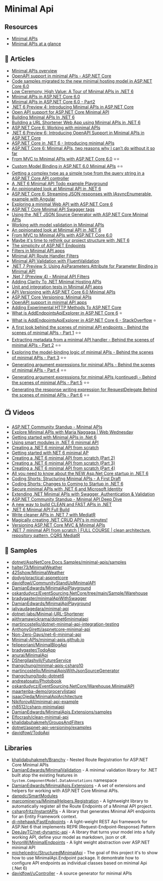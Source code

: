 # Minimal Api

## Resources
- [Minimal APIs](https://minimal-apis.github.io/)
- [Minimal APIs at a glance](https://gist.github.com/davidfowl/ff1addd02d239d2d26f4648a06158727)

## 📕 Articles
- [Minimal APIs overview](https://learn.microsoft.com/en-us/aspnet/core/fundamentals/minimal-apis)
- [OpenAPI support in minimal APIs - ASP.NET Core](https://learn.microsoft.com/en-us/aspnet/core/fundamentals/minimal-apis/openapi)
- [Code samples migrated to the new minimal hosting model in ASP.NET Core 6.0](https://docs.microsoft.com/en-us/aspnet/core/migration/50-to-60-samples)
- [Low Ceremony, High Value: A Tour of Minimal APIs in .NET 6](https://www.daveabrock.com/2021/06/09/low-ceremony-high-value-a-tour-of-minimal-apis-in-net-6/)
- [Minimal APIs in ASP.NET Core 6.0](https://dotnetthoughts.net/minimal-api-in-aspnet-core-mvc6/)
- [Minimal APIs in ASP.NET Core 6.0 - Part2](https://dotnetthoughts.net/minimal-api-in-aspnet-core-mvc6-part2/)
- [.NET 6 Preview 4: Introducing Minimal APIs in ASP.NET Core](https://jaliyaudagedara.blogspot.com/2021/06/net-6-preview-4-introducing-minimal.html)
- [Open API support for ASP.NET Core Minimal API](https://dotnetthoughts.net/openapi-support-for-aspnetcore-minimal-webapi/)
- [Building Minimal APIs In .NET 6](https://dotnetcoretutorials.com/2021/07/16/building-minimal-apis-in-net-6/)
- [Building a URL Shortener Web App using Minimal APIs in .NET 6](https://medium.com/geekculture/building-a-url-shortener-web-app-using-minimal-apis-in-net-6-99334ac6e98b)
- [ASP.NET Core 6: Working with minimal APIs](https://anthonygiretti.com/2021/08/12/asp-net-core-6-working-with-minimal-apis/)
- [.NET 6 Preview 6: Introducing OpenAPI Support in Minimal APIs in ASP.NET Core](https://jaliyaudagedara.blogspot.com/2021/07/net-6-preview-6-introducing-openapi.html)
- [ASP.NET Core in .NET 6 - Introducing minimal APIs](https://asp.net-hacker.rocks/2021/08/17/aspnetcore6-minimal-apis.html)
- [ASP.NET Core 6: Minimal APIs, two reasons why I can’t do without it so far](https://anthonygiretti.com/2021/08/27/asp-net-core-6-minimal-apis-two-reasons-why-i-cant-do-without-it-so-far/)
- [From MVC to Minimal APIs with ASP.NET Core 6.0](https://benfoster.io/blog/mvc-to-minimal-apis-aspnet-6/) ⭐⭐ 
- [Custom Model Binding in ASP.NET 6.0 Minimal APIs](https://benfoster.io/blog/minimal-apis-custom-model-binding-aspnet-6/) ⭐⭐
- [Getting a complex type as a simple type from the query string in a ASP.NET Core API controller](https://blog.codingmilitia.com/2022/01/03/getting-complex-type-as-simple-type-query-string-aspnet-core-api-controller/)
- [A .NET 6 Minimal API Todo example Playground](https://www.hanselman.com/blog/a-net-6-minimal-api-todo-example-playground)
- [An opinionated look at Minimal API in .NET 6](https://dev.to/nikiforovall/an-opinionated-look-at-minimal-api-in-net-6-33pd)
- [ASP.NET Core 6: Streaming JSON responses with IAsyncEnumerable, example with Angular](https://anthonygiretti.com/2021/09/22/asp-net-core-6-streaming-json-responses-with-iasyncenumerable-example-with-angular/)
- [Exploring a minimal Web API with ASP.NET Core 6](https://www.hanselman.com/blog/exploring-a-minimal-web-api-with-aspnet-core-6)
- [ASP.NET Core Minimal API Swagger tags](https://blog.burgyn.online/2021/10/13/asp-net-minimal-api-swagger-tags)
- [Using the .NET JSON Source Generator with ASP.NET Core Minimal APIs](https://blog.martincostello.com/using-json-source-generators-with-aspnet-core-minimal-apis/)
- [Working with model validation in Minimal APIs](https://dotnetthoughts.net/working-model-validation-in-minimal-api/)
- [An opinionated look at Minimal API in .NET 6](https://nikiforovall.github.io/dotnet/aspnetcore/2021/09/10/opinionated-minimal-api.html)
- [From MVC to Minimal APIs with ASP.NET Core 6.0](https://benfoster.io/blog/mvc-to-minimal-apis-aspnet-6/)
- [Maybe it's time to rethink our project structure with .NET 6](https://timdeschryver.dev/blog/maybe-its-time-to-rethink-our-project-structure-with-dot-net-6)
- [The simplicity of ASP.NET Endpoints](https://timdeschryver.dev/blog/the-simplicity-of-net-endpoints)
- [Filters in Minimal API apps](https://docs.microsoft.com/en-us/aspnet/core/fundamentals/minimal-apis/min-api-filters)
- [Minimal API Route Handler Filters](https://khalidabuhakmeh.com/minimal-api-route-handler-filters)
- [Minimal API Validation with FluentValidation](https://khalidabuhakmeh.com/minimal-api-validation-with-fluentvalidation)
- [.NET 7 Preview 5: Using AsParameters Attribute for Parameter Binding in Minimal API](https://jaliyaudagedara.blogspot.com/2022/07/net-7-preview-5-using-asparameters.html)
- [.Net 7 (Preview 4) - Minimal API Filters](https://dev.to/moe23/net-7-preview-4-minimal-api-filters-1812)
- [Adding Clarity To .NET Minimal Hosting APIs](https://khalidabuhakmeh.com/adding-clarity-to-dotnet-minimal-hosting)
- [Unit and integration tests in Minimal API apps](https://learn.microsoft.com/en-us/aspnet/core/fundamentals/minimal-apis/test-min-api)
- [API Versioning with ASP.NET Core 6.0 Minimal APIs](https://dotnetthoughts.net/aspnetcore-api-versioning-with-net-6-minimal-apis/)
- [ASP.NET Core Versioning: Minimal APIs](https://im5tu.io/article/2022/10/asp.net-core-versioning-minimal-apis/)
- [OpenAPI support in minimal API apps](https://learn.microsoft.com/en-us/aspnet/core/fundamentals/minimal-apis/openapi)
- [Adding Experimental HTTP Methods To ASP.NET Core](https://khalidabuhakmeh.com/adding-experimental-http-methods-to-aspnet-core)
- [What is AddEndpointsApiExplorer in ASP.NET Core 6](https://blog.devgenius.io/what-is-addendpointsapiexplorer-in-asp-net-core-6-64ba52d15979) ⭐
- [What is AddEndpointsApiExplorer in ASP.NET Core 6 - StackOverflow](https://stackoverflow.com/a/71933535/581476) ⭐
- [A first look behind the scenes of minimal API endpoints - Behind the scenes of minimal APIs - Part 1](https://andrewlock.net/behind-the-scenes-of-minimal-apis-1-a-first-look-behind-the-scenes-of-minimal-api-endpoints/) ⭐⭐
- [Extracting metadata from a minimal API handler - Behind the scenes of minimal APIs - Part 2](https://andrewlock.net/behind-the-scenes-of-minimal-apis-2-extracting-metadata-from-a-minimal-api-handler/) ⭐⭐
- [Exploring the model-binding logic of minimal APIs - Behind the scenes of minimal APIs - Part 3](https://andrewlock.net/behind-the-scenes-of-minimal-apis-3-exploring-the-model-binding-logic-of-minimal-apis/) ⭐⭐
- [Generating argument expressions for minimal APIs - Behind the scenes of minimal APIs - Part 4](https://andrewlock.net/behind-the-scenes-of-minimal-apis-4-generating-argument-expressions-for-minimal-apis/) ⭐⭐
- [Generating argument expressions for minimal APIs (continued) - Behind the scenes of minimal APIs - Part 5](https://andrewlock.net/behind-the-scenes-of-minimal-apis-5-generating-argument-expressions-for-minimal-apis-continuted/) ⭐⭐
- [Generating the response writing expression for RequestDelegate
Behind the scenes of minimal APIs - Part 6](https://andrewlock.net/behind-the-scenes-of-minimal-apis-6-generating-the-response-writing-expression/) ⭐⭐

## 📺 Videos
- [ASP.NET Community Standup - Minimal APIs](https://www.youtube.com/watch?v=enAskgcF0c0)
- [Explore Minimal APIs with Maria Naggaga | Web Wednesday](https://www.youtube.com/watch?v=mia4ds3JhKs)
- [Getting started with Minimal APIs in .Net 6](https://www.youtube.com/watch?v=Ny2q79eD6OI)
- [Using smart modules in .NET 6 minimal API](https://www.youtube.com/watch?v=FeNe8Y-TzNc)
- [Creating a .NET 6 minimal API from scratch](https://www.youtube.com/watch?v=U06SgUkIdEU)
- [Getting started with NET 6 minimal AP](https://www.youtube.com/watch?v=2MYEU8ljLhg)
- [Creating a .NET 6 minimal API from scratch (Part 2)](https://www.youtube.com/watch?v=58dc7u-YVIw)
- [Creating a .NET 6 minimal API from scratch (Part 3)](https://www.youtube.com/watch?v=YSr8MW9b7yI)
- [Creating a .NET 6 minimal API from scratch (Part 4)](https://www.youtube.com/watch?v=rUn7cSmCLmk)
- [All you need to know about the NEW Asp.Net Core startup in .NET 6](https://www.youtube.com/watch?v=yJH60VFw1MI)
- [Coding Shorts: Structuring Minimal APIs - A First Draft](https://www.youtube.com/watch?v=Q_zXFeP-QNI)
- [Coding Shorts: Changes to Coming to Startup in .NET 6](https://www.youtube.com/watch?v=SGcpIy1Si54)
- [Secure minimal APIs with .NET 6 and Microsoft Identity](https://www.youtube.com/watch?v=ucj8hajOorg)
- [Extending .NET Minimal APIs with Swagger, Authentication & Validation](https://www.youtube.com/watch?v=XKN0084p7WQ)
- [ASP.NET Community Standup - Minimal API Deep Dive](https://www.youtube.com/watch?v=NtFM-sK6xAo)
- [A new way to build CLEAN and FAST APIs in .NET](https://www.youtube.com/watch?v=z32_7KgCr6c)
- [.NET 6 Minimal API Full Build](https://www.youtube.com/watch?v=5YB49OEmbbE)
- [Write cleaner APIs in .NET 7 with MediatR](https://www.youtube.com/watch?v=euUg_IHo7-s)
- [Magically creating .NET CRUD API's in minutes!](https://www.youtube.com/watch?v=TI5CeNq3-o8)
- [Versioning ASP.NET Core MVC & Minimal APIs](https://www.youtube.com/watch?v=YRJGKyzjFlY)
- [.NET 7 minimal API from scratch | FULL COURSE | clean architecture, repository pattern, CQRS MediatR](https://www.youtube.com/watch?v=RRrsFE6OXAQ)

## 🚀 Samples
- [dotnet/AspNetCore.Docs.Samples/minimal-apis/samples](https://github.com/dotnet/AspNetCore.Docs.Samples/tree/main/fundamentals/minimal-apis/samples)
- [halter73/MinimalWeather](https://github.com/halter73/MinimalWeather)
- [425show/MinimalWeather](https://github.com/425show/MinimalWeather)
- [dodyg/practical-aspnetcore](https://github.com/dodyg/practical-aspnetcore/tree/net5.0/projects/net6#minimal-hosting-default-configuration)
- [davidfowl/CommunityStandUpMinimalAPI](https://github.com/davidfowl/CommunityStandUpMinimalAPI)
- [DamianEdwards/MinimalApiPlayground](https://github.com/DamianEdwards/MinimalApiPlayground)
- [oskardudycz/EventSourcing.NetCore/tree/main/Sample/Warehouse](https://github.com/oskardudycz/EventSourcing.NetCore/tree/main/Sample/Warehouse)
- [bradygaster/minimalApiWithSwagger](https://github.com/bradygaster/minimalApiWithSwagger)
- [DamianEdwards/MinimalApiPlayground](https://github.com/DamianEdwards/MinimalApiPlayground)
- [jaliyaudagedara/minimal-api](https://github.com/jaliyaudagedara/minimal-api)
- [dotnet-labs/Minimal-URL-Shortener](https://github.com/dotnet-labs/Minimal-URL-Shortener)
- [ajithramawickrama/dotnet6minimalapi](https://github.com/ajithramawickrama/dotnet6minimalapi)
- [martincostello/dotnet-minimal-api-integration-testing](https://github.com/martincostello/dotnet-minimal-api-integration-testing)
- [AnthonyGiretti/aspnetcore-minimal-api](https://github.com/AnthonyGiretti/aspnetcore-minimal-api)
- [Non-Zero-Days/net-6-minimal-api](https://github.com/Non-Zero-Days/net-6-minimal-api)
- [Minimal-APIs/minimal-apis.github.io](https://github.com/Minimal-APIs/minimal-apis.github.io)
- [felipeoriani/MinimalBlogApi](https://github.com/felipeoriani/MinimalBlogApi)
- [bradygaster/TodoApp](https://github.com/bradygaster/TodoApp)
- [anuraj/MinimalApi](https://github.com/anuraj/MinimalApi)
- [DShergilashvili/FutureService](https://github.com/DShergilashvili/FutureService) 
- [thangchung/minimal-apis-csharp10](https://github.com/thangchung/minimal-apis-csharp10)
- [martincostello/MinimalApisWithJsonSourceGenerator](https://github.com/martincostello/MinimalApisWithJsonSourceGenerator)
- [thangchung/todo-dotnet6](https://github.com/thangchung/todo-dotnet6)
- [andreatosato/Photobook](https://github.com/andreatosato/Photobook)
- [oskardudycz/EventSourcing.NetCore/Warehouse.MinimalAPI](https://github.com/oskardudycz/EventSourcing.NetCore/tree/cqrs_with_minimal_apis/Sample/Warehouse.MinimalAPI)
- [maartenba-demo/grocerylistapi](https://github.com/maartenba-demo/grocerylistapi)
- [isaacOjeda/MinimalApiArchitecture](https://github.com/isaacOjeda/MinimalApiArchitecture)
- [NikiforovAll/minimal-api-example](https://github.com/NikiforovAll/minimal-api-example)
- [rh8512/csharp-minimalapi](https://github.com/rh8512/csharp-minimalapi)
- [DamianEdwards/MinimalApis.Extensions/samples](https://github.com/DamianEdwards/MinimalApis.Extensions/tree/main/samples)
- [Elfocrash/clean-minimal-api](https://github.com/Elfocrash/clean-minimal-api)
- [khalidabuhakmeh/GroupsAndFilters](https://github.com/khalidabuhakmeh/GroupsAndFilters)
- [dotnet/aspnet-api-versioning/examples](https://github.com/dotnet/aspnet-api-versioning/tree/main/examples)
- [davidfowl/TodoApi](https://github.com/davidfowl/TodoApi)
## Libraries
- [khalidabuhakmeh/Branchy](https://github.com/khalidabuhakmeh/Branchy) - Nested Route Registration for ASP.NET Core Minimal APIs
- [DamianEdwards/MinimalValidation](https://github.com/DamianEdwards/MinimalValidation) - A minimal validation library for .NET built atop the existing features in `System.ComponentModel.DataAnnotations` namespace
- [DamianEdwards/MinimalApis.Extensions](https://github.com/DamianEdwards/MinimalApis.Extensions) - A set of extensions and helpers for working with ASP.NET Core Minimal APIs.
- [danpdc/SmartModules](https://github.com/danpdc/SmartModules)
- [marcominerva/MinimalHelpers.Registration](https://github.com/marcominerva/MinimalHelpers.Registration) - A lightweight library to automatically register all the Route Endpoints of a Minimal API project.
- [csharpfritz/InstantAPIs](https://github.com/csharpfritz/InstantAPIs) - A library that generates Minimal API endpoints for an Entity Framework context.
- [dj-nitehawk/FastEndpoints](https://github.com/dj-nitehawk/FastEndpoints) - A light-weight REST Api framework for ASP.Net 6 that implements REPR (Request-Endpoint-Response) Pattern
- [DeeJayTC/net-dynamic-api](https://github.com/DeeJayTC/net-dynamic-api) - A library that turns your model into a fully working API, define your model as markdown, json or c#.
- [NyronW/MinimalEndpoints](https://github.com/NyronW/MinimalEndpoints) - A light weight abstraction over ASP.NET minimal API
- [michelcedric/StructuredMinimalApi](https://github.com/michelcedric/StructuredMinimalApi) - The goal of this project it's to show how to use MinimalApi.Endpoint package. It demontrate how to configure API endpoints as individual classes based on minimal Api (.Net 6)
- [davidfowl/uController](https://github.com/davidfowl/uController) - A source generator for minimal APIs